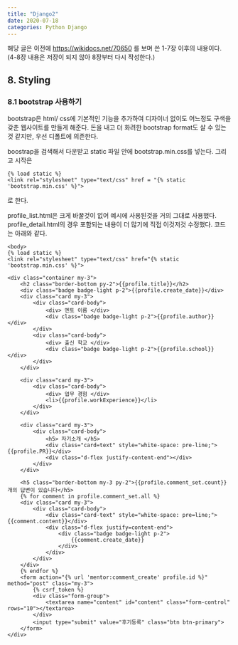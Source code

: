 ```yaml
---
title: "Django2"
date: 2020-07-18
categories: Python Django
---
```


해당 글은 이전에 https://wikidocs.net/70650 를 보며 쓴 1-7장 이후의 내용이다. (4-8장 내용은 저장이 되지 않아 8장부터 다시 작성한다.)

## 8. Styling

### 8.1 bootstrap 사용하기

bootstrap은 html/ css에 기본적인 기능을 추가하여 디자이너 없이도 어느정도 구색을 갖춘 웹사이트를 만들게 해준다. 
돈을 내고 더 화려한 bootstrap format도 살 수 있는 것 같지만, 우선 디폴트에 의존한다.

boostrap을 검색해서 다운받고 static 파일 안에 bootstrap.min.css를 넣는다.
그리고 시작은

```
{% load static %}
<link rel="stylesheet" type="text/css" href = "{% static 'bootstrap.min.css' %}">
```
로 한다. 

profile_list.html은 크게 바꿀것이 없어 예시에 사용된것을 거의 그대로 사용했다. 
profile_detail.html의 경우 포함되는 내용이 더 많기에 직접 이것저것 수정했다.
코드는 아래와 같다.

```
<body>
{% load static %}
<link rel="stylesheet" type="text/css" href="{% static 'bootstrap.min.css' %}">

<div class="container my-3">
    <h2 class="border-bottom py-2">{{profile.title}}</h2>
    <div class="badge badge-light p-2">{{profile.create_date}}</div>
    <div class="card my-3">
        <div class="card-body">
            <div> 멘토 이름 </div>
            <div class="badge badge-light p-2">{{profile.author}}</div>
        </div>
        <div class="card-body">
            <div> 출신 학교 </div>
            <div class="badge badge-light p-2">{{profile.school}}</div>
        </div>
    </div>

    <div class="card my-3">
        <div class="card-body">
            <div> 업무 경험 </div>
            <li>{{profile.workExperience}}</li>
        </div>
    </div>

    <div class="card my-3">
        <div class="card-body">
            <h5> 자기소개 </h5>
            <div class="card=text" style="white-space: pre-line;">{{profile.PR}}</div>
            <div class="d-flex justify-content-end"></div>
        </div>
    </div>

    <h5 class="border-bottom my-3 py-2">{{profile.comment_set.count}}개의 답변이 있습니다</h5>
    {% for comment in profile.comment_set.all %}
    <div class="card my-3">
        <div class="card-body">
            <div class="card-text" style="white-space: pre=line;">{{comment.content}}</div>
            <div class="d-flex justify=content-end">
                <div class="badge badge-light p-2">
                    {{comment.create_date}}
                </div>
            </div>
        </div>
    </div>
    {% endfor %}
    <form action="{% url 'mentor:comment_create' profile.id %}" method="post" class="my-3">
        {% csrf_token %}
        <div class="form-group">
            <textarea name="content" id="content" class="form-control" rows="10"></textarea>
        </div>
        <input type="submit" value="후기등록" class="btn btn-primary">
    </form>
</div>
```

